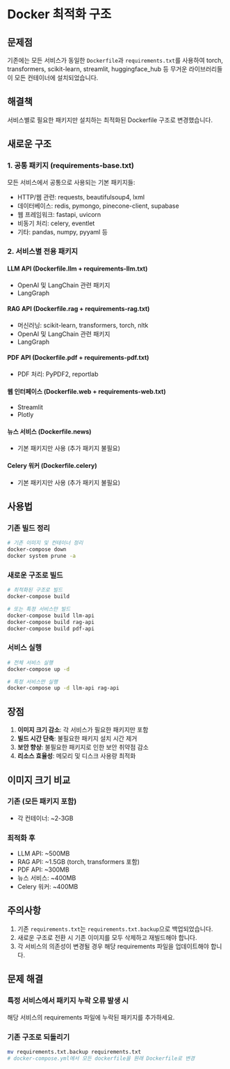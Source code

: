 # Docker 최적화 구조

## 문제점
기존에는 모든 서비스가 동일한 `Dockerfile`과 `requirements.txt`를 사용하여 torch, transformers, scikit-learn, streamlit, huggingface_hub 등 무거운 라이브러리들이 모든 컨테이너에 설치되었습니다.

## 해결책
서비스별로 필요한 패키지만 설치하는 최적화된 Dockerfile 구조로 변경했습니다.

## 새로운 구조

### 1. 공통 패키지 (requirements-base.txt)
모든 서비스에서 공통으로 사용되는 기본 패키지들:
- HTTP/웹 관련: requests, beautifulsoup4, lxml
- 데이터베이스: redis, pymongo, pinecone-client, supabase
- 웹 프레임워크: fastapi, uvicorn
- 비동기 처리: celery, eventlet
- 기타: pandas, numpy, pyyaml 등

### 2. 서비스별 전용 패키지

#### LLM API (Dockerfile.llm + requirements-llm.txt)
- OpenAI 및 LangChain 관련 패키지
- LangGraph

#### RAG API (Dockerfile.rag + requirements-rag.txt)
- 머신러닝: scikit-learn, transformers, torch, nltk
- OpenAI 및 LangChain 관련 패키지
- LangGraph

#### PDF API (Dockerfile.pdf + requirements-pdf.txt)
- PDF 처리: PyPDF2, reportlab

#### 웹 인터페이스 (Dockerfile.web + requirements-web.txt)
- Streamlit
- Plotly

#### 뉴스 서비스 (Dockerfile.news)
- 기본 패키지만 사용 (추가 패키지 불필요)

#### Celery 워커 (Dockerfile.celery)
- 기본 패키지만 사용 (추가 패키지 불필요)

## 사용법

### 기존 빌드 정리
```bash
# 기존 이미지 및 컨테이너 정리
docker-compose down
docker system prune -a
```

### 새로운 구조로 빌드
```bash
# 최적화된 구조로 빌드
docker-compose build

# 또는 특정 서비스만 빌드
docker-compose build llm-api
docker-compose build rag-api
docker-compose build pdf-api
```

### 서비스 실행
```bash
# 전체 서비스 실행
docker-compose up -d

# 특정 서비스만 실행
docker-compose up -d llm-api rag-api
```

## 장점

1. **이미지 크기 감소**: 각 서비스가 필요한 패키지만 포함
2. **빌드 시간 단축**: 불필요한 패키지 설치 시간 제거
3. **보안 향상**: 불필요한 패키지로 인한 보안 취약점 감소
4. **리소스 효율성**: 메모리 및 디스크 사용량 최적화

## 이미지 크기 비교

### 기존 (모든 패키지 포함)
- 각 컨테이너: ~2-3GB

### 최적화 후
- LLM API: ~500MB
- RAG API: ~1.5GB (torch, transformers 포함)
- PDF API: ~300MB
- 뉴스 서비스: ~400MB
- Celery 워커: ~400MB

## 주의사항

1. 기존 `requirements.txt`는 `requirements.txt.backup`으로 백업되었습니다.
2. 새로운 구조로 전환 시 기존 이미지를 모두 삭제하고 재빌드해야 합니다.
3. 각 서비스의 의존성이 변경될 경우 해당 requirements 파일을 업데이트해야 합니다.

## 문제 해결

### 특정 서비스에서 패키지 누락 오류 발생 시
해당 서비스의 requirements 파일에 누락된 패키지를 추가하세요.

### 기존 구조로 되돌리기
```bash
mv requirements.txt.backup requirements.txt
# docker-compose.yml에서 모든 dockerfile을 원래 Dockerfile로 변경
``` 